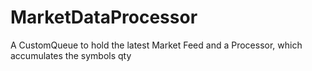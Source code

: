 # MarketDataProcessor
A CustomQueue to hold the latest Market Feed and a Processor, which accumulates the symbols qty
